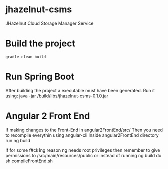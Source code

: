 # jhazelnut-csms
JHazelnut Cloud Storage Manager Service

# Build the project
    gradle clean build

# Run Spring Boot
After building the project a executable must have been generated.
Run it using:
    java -jar /build/libs/jhazelnut-csms-0.1.0.jar

# Angular 2 Front End
If making changes to the Front-End in angular2FrontEnd/src/
Then you need to recompile everythin using angular-cli
Inside angular2FrontEnd directory run
    ng build

If for some f#ck1ng reason ng needs root privileges then remember to give
permissions to /src/main/resources/public or instead of running ng build do
    sh compileFrontEnd.sh